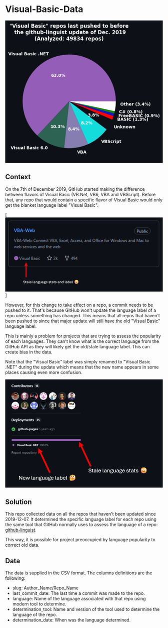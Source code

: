 # Visual-Basic-Data

![Language Chart](charts/chart.png)

## Context

On the 7th of December 2019, GitHub started making the difference between flavors of Visual Basic (VB.Net, VB6, VBA and VBScript). Before that, any repo that would contain a specific flavor of Visual Basic would only get the blanket language label "Visual Basic".

[![image](./img/Repos_page.png)]

However, for this change to take effect on a repo, a commit needs to be pushed to it. That's because GitHub won't update the language label of a repo unless something has changed. This means that all repos that haven't been pushed to since that major update will still have the old "Visual Basic" language label.

This is mainly a problem for projects that are trying to assess the popularity of each languages. They can't know what is the correct language from the GitHub API as they will likely get the old/stale language label. This can create bias in the data.

Note that the "Visual Basic" label was simply renamed to "Visual Basic .NET" during the update which means that the new name appears in some places causing even more confusion.

[![image](./img/Repo_page.png)](https://github.com/VBA-tools/VBA-Web)

## Solution

This repo collected data on all the repos that haven't been updated since 2019-12-07. It determined the specific language label for each repo using the same tool that GitHub normally uses to assess the language of a repo: [github-linguist](https://github.com/github-linguist/linguist).

This way, it is possible for project preoccupied by language popularity to correct old data.

## Data

The data is supplied in the CSV format.
The columns definitions are the following:

- slug: Author_Name/Repo_Name
- last_commit_date: The last time a commit was made to the repo.
- language: Name of the language associated with that repo using modern tool to determine.
- determination_tool: Name and version of the tool used to determine the language of the repo.
- determination_date: When was the language determined.
